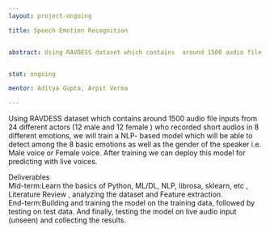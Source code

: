 ```yaml
---
layout: project-ongoing

title: Speech Emotion Recognition


abstract: Using RAVDESS dataset which contains  around 1500 audio file inputs from 24 different actors (12 male and 12 female ) who recorded short audios in 8 different emotions, we will train a NLP- based model which will be able to detect among the 8 basic emotions as well as the gender of the speaker i.e. Male voice or Female voice.  After training we can deploy this model for predicting with live voices.


stat: ongoing 

mentor: Aditya Gupta, Arpit Verma

---
```

Using RAVDESS dataset which contains  around 1500 audio file inputs from 24 different actors (12 male and 12 female ) who recorded short audios in 8 different emotions, we will train a NLP- based model which will be able to detect among the 8 basic emotions as well as the gender of the speaker i.e. Male voice or Female voice.  After training we can deploy this model for predicting with live voices.<br>

Deliverables  
Mid-term:Learn the basics of Python, ML/DL, NLP,  librosa, sklearn, etc , Literature Review , analyzing the dataset and Feature extraction.  
End-term:Building and training the model on the training data, followed by testing on test data. And finally, testing the model on live audio input (unseen) and collecting the results.
